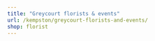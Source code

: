 ```yaml
---
title: "Greycourt florists & events"
url: /kempston/greycourt-florists-and-events/
shop: florist
---
```

